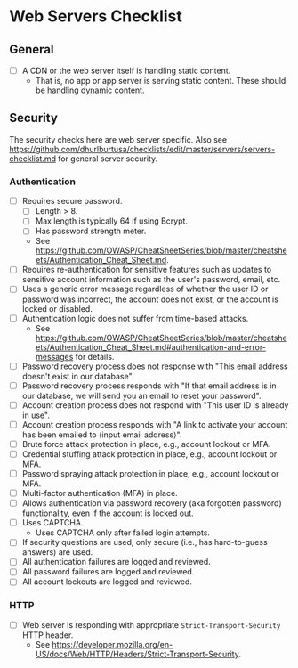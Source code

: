 # Web Servers Checklist


## General

- [ ] A CDN or the web server itself is handling static content.
  + That is, no app or app server is serving static content. These should be handling dynamic content.


## Security

The security checks here are web server specific. Also see https://github.com/dhurlburtusa/checklists/edit/master/servers/servers-checklist.md for general server security.

### Authentication

- [ ] Requires secure password.
	+ [ ] Length > 8.
	+ [ ] Max length is typically 64 if using Bcrypt.
	+ [ ] Has password strength meter.
	+ See https://github.com/OWASP/CheatSheetSeries/blob/master/cheatsheets/Authentication_Cheat_Sheet.md.
- [ ] Requires re-authentication for sensitive features such as updates to sensitive account information such as the user's password, email, etc.
- [ ] Uses a generic error message regardless of whether the user ID or password was incorrect, the account does not exist, or the account is locked or disabled.
- [ ] Authentication logic does not suffer from time-based attacks.
	+ See https://github.com/OWASP/CheatSheetSeries/blob/master/cheatsheets/Authentication_Cheat_Sheet.md#authentication-and-error-messages for details.
- [ ] Password recovery process does not response with "This email address doesn't exist in our database".
- [ ] Password recovery process responds with "If that email address is in our database, we will send you an email to reset your password".
- [ ] Account creation process does not respond with "This user ID is already in use".
- [ ] Account creation process responds with "A link to activate your account has been emailed to ⟨input email address⟩".
- [ ] Brute force attack protection in place, e.g., account lockout or MFA.
- [ ] Credential stuffing attack protection in place, e.g., account lockout or MFA.
- [ ] Password spraying attack protection in place, e.g., account lockout or MFA.
- [ ] Multi-factor authentication (MFA) in place.
- [ ] Allows authentication via password recovery (aka forgotten password) functionality, even if the account is locked out.
- [ ] Uses CAPTCHA.
	+ Uses CAPTCHA only after failed login attempts.
- [ ] If security questions are used, only secure (i.e., has hard-to-guess answers) are used.
- [ ] All authentication failures are logged and reviewed.
- [ ] All password failures are logged and reviewed.
- [ ] All account lockouts are logged and reviewed.

### HTTP

- [ ] Web server is responding with appropriate `Strict-Transport-Security` HTTP header.
	+ See https://developer.mozilla.org/en-US/docs/Web/HTTP/Headers/Strict-Transport-Security.
